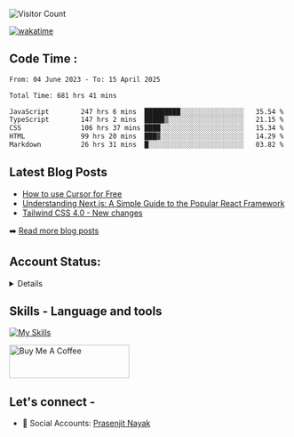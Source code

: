 <div>

![Visitor Count](https://profile-counter.glitch.me/StarKnightt/count.svg)



[![wakatime](https://wakatime.com/badge/user/d27d27da-dc32-4c1b-a703-f654f4050105.svg)](https://wakatime.com/@d27d27da-dc32-4c1b-a703-f654f405010)



</div>  

## Code Time : 
<!--START_SECTION:waka-->

```txt
From: 04 June 2023 - To: 15 April 2025

Total Time: 681 hrs 41 mins

JavaScript        247 hrs 6 mins  █████████░░░░░░░░░░░░░░░░   35.54 %
TypeScript        147 hrs 2 mins  █████▒░░░░░░░░░░░░░░░░░░░   21.15 %
CSS               106 hrs 37 mins ████░░░░░░░░░░░░░░░░░░░░░   15.34 %
HTML              99 hrs 20 mins  ███▓░░░░░░░░░░░░░░░░░░░░░   14.29 %
Markdown          26 hrs 31 mins  █░░░░░░░░░░░░░░░░░░░░░░░░   03.82 %
```

<!--END_SECTION:waka-->

## Latest Blog Posts
<!-- BLOG-POSTS:START -->
- [How to use Cursor for Free](https://github.com/StarKnightt/prasendev/blog/cursor-free)
- [Understanding Next.js: A Simple Guide to the Popular React Framework](https://github.com/StarKnightt/prasendev/blog/next-js-workflow)
- [Tailwind CSS 4.0 - New changes](https://github.com/StarKnightt/prasendev/blog/tailwindcss-4.0)

➡️ [Read more blog posts](https://prasen.dev/blog)
<!-- BLOG-POSTS:END -->

## Account Status:
<details>
  
working on it.

</details>

## Skills - Language and tools
[![My Skills](https://skillicons.dev/icons?i=react,html,css,javascript,nodejs,expressjs,mongo,typescript,next,tailwind,pug,git,github,vscode,linux,discord&theme=light)](https://skillicons.dev)
<!--social stats -->

<a href="https://www.buymeacoffee.com/prasen" target="_blank"><img src="https://cdn.buymeacoffee.com/buttons/v2/default-yellow.png" alt="Buy Me A Coffee" style="height: 60px !important;width: 216px !important;" ></a>

## Let's connect -
- 💼 Social Accounts: [Prasenjit Nayak](https://prasen.dev) <br>

<!-- End of the README files :) --!>
